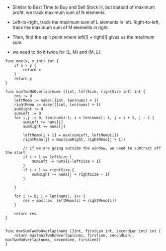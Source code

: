 




- Similar to Best Time to Buy and Sell Stock III, but instead of maximum profit, we track maximum sum of N elements.

- Left-to-right, track the maximum sum of L elements in left. Right-to-left, track the maximum sum of M elements in right.

- Then, find the split point where left[i] + right[i] gives us the maximum sum.

- we need to do it twice for (L, M) and (M, L).

```
func max(x, y int) int {
    if x > y {
        return x
    }
    return y
}

func maxTwoNoOverlap(nums []int, leftSize, rightSize int) int {
    res := 0
    leftMemo := make([]int, len(nums) + 1)
    rightMemo := make([]int, len(nums) + 1)
    sumRight := 0
    sumLeft := 0
    for i,j := 0, len(nums)-1; i < len(nums); i, j = i + 1, j - 1 {
        sumLeft += nums[i]
        sumRight += nums[j]

        leftMemo[i + 1] = max(sumLeft, leftMemo[i])
        rightMemo[j] = max(sumRight, rightMemo[j + 1])

        // if we are going outside the window, we need to subtract off the start
        if i + 1 >= leftSize {
            sumLeft -= nums[i-leftSize + 1]
        }
        if i + 1 >= rightSize {
            sumRight -= nums[j + rightSize - 1]
        }

    }

    for i := 0; i < len(nums); i++ {
        res = max(res, leftMemo[i] + rightMemo[i])
    }

    return res
}


func maxSumTwoNoOverlap(nums []int, firstLen int, secondLen int) int {
    return max(maxTwoNoOverlap(nums, firstLen, secondLen), maxTwoNoOverlap(nums, secondLen, firstLen))
}
```